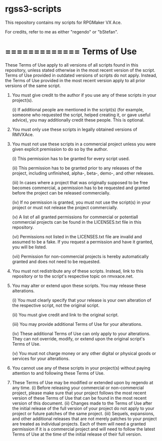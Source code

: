 rgss3-scripts
=============

This repository contains my scripts for RPGMaker VX Ace.

For credits, refer to me as either "regendo" or "bStefan".

=============
Terms of Use
=============

These Terms of Use apply to all versions of all scripts found in this repository, unless stated otherwise in the most recent version of
the script. Terms of Use provided in outdated versions of scripts do not apply. Instead, the Terms of Use provided in the most recent
version apply to all prior versions of the same script.

1. You must give credit to the author if you use any of these scripts in your project(s).

   (i)   If additional people are mentioned in the script(s) (for example, someone who
         requested the script, helped creating it, or gave useful advice), you may
         additionally credit these people. This is optional.
2. You must only use these scripts in legally obtained versions of RMVXAce.
3. You must not use these scripts in a commercial project unless you were
   given explicit premission to do so by the author.
   
   (i)   This permission has to be granted for every script used.
   
   (ii)  This permission has to be granted prior to any releases of the project,
         including unfinished, alpha-, beta-, demo-, and other releases.
         
   (iii)  In cases where a project that was originally supposed to be free
         becomes commercial, a permission has to be requested and granted
         before the project can be released commercially.
   
   (iv) If no permission is granted, you must not use the script(s) in
         your project or must not release the project commercially.
         
   (v)  A list of all granted permissions for commercial or potentiall commercial
         projects can be found in the LICENSES.txt file in this repository.
         
   (vi) Permissions not listed in the LICENSES.txt file are invalid and assumed
         to be a fake. If you request a permission and have it granted, you will
         be listed.
   
   (vii) Permission for non-commercial projects is hereby automatically granted
         and does not need to be requested.
4. You must not redistribute any of these scripts. Instead, link to this repository or
   to the script's respective topic on rmvxace.net.
5. You may alter or extend upon these scripts. You may release these alterations.
   
   (i)   You must clearly specify that your release is your own alteration
         of the respective script, not the original script.
   
   (ii)  You must give credit and link to the original script.
   
   (iii) You may provide additional Terms of Use for your alterations.
   
   (iv)  These additional Terms of Use can only apply to your alterations.
         They can not override, modify, or extend upon the original script's Terms of Use.
   
   (v)   You must not charge money or any other digital or physical goods or
         services for your alterations.
6. You cannot use any of these scripts in your project(s) without paying attention
   to and following these Terms of Use.
7. These Terms of Use may be modified or extended upon by regendo at any time.
    (i)   Before releasing your commercial or non-commercial project, please make sure
          that your project follows the most recent version of these Terms of Use that
          can be found in the most recent version of this document.
    (ii)  Changes made to the Terms of Use after the initial release of the full version
          of your project do not apply to your project or future patches of the same project.
    (iii)  Sequels, expansions, and other additional releases that are not merely patches to
          your project are treated as individual projects. Each of them will need a granted
          permission if it is a commercial project and will need to follow the latest Terms of Use
          at the time of the initial release of their full version.